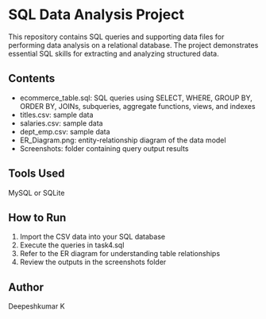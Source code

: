 # SQL Data Analysis Project

This repository contains SQL queries and supporting data files for performing data analysis on a relational database. The project demonstrates essential SQL skills for extracting and analyzing structured data.

## Contents

- ecommerce_table.sql: SQL queries using SELECT, WHERE, GROUP BY, ORDER BY, JOINs, subqueries, aggregate functions, views, and indexes
- titles.csv: sample data
- salaries.csv: sample data
- dept_emp.csv: sample data
- ER_Diagram.png: entity-relationship diagram of the data model
- Screenshots: folder containing query output results

## Tools Used

MySQL or SQLite

## How to Run

1. Import the CSV data into your SQL database
2. Execute the queries in task4.sql
3. Refer to the ER diagram for understanding table relationships
4. Review the outputs in the screenshots folder

## Author

Deepeshkumar K
